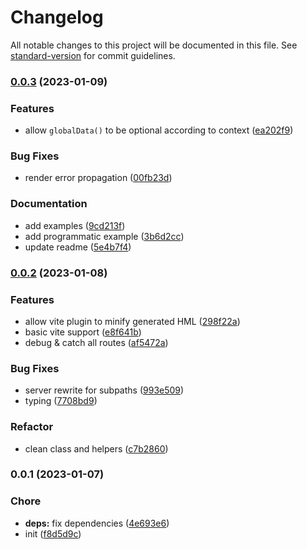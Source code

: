 # Changelog

All notable changes to this project will be documented in this file. See [standard-version](https://github.com/conventional-changelog/standard-version) for commit guidelines.

### [0.0.3](https://github.com/lihbr/akte/compare/v0.0.2...v0.0.3) (2023-01-09)


### Features

* allow `globalData()` to be optional according to context ([ea202f9](https://github.com/lihbr/akte/commit/ea202f90c45e22615315cdf31f4a43fc54d7fae0))


### Bug Fixes

* render error propagation ([00fb23d](https://github.com/lihbr/akte/commit/00fb23d213a5d04cdc29ef95c7795fbfa29126b5))


### Documentation

* add examples ([9cd213f](https://github.com/lihbr/akte/commit/9cd213fd9b85a72dfd63aa0b930e23a8b42123ee))
* add programmatic example ([3b6d2cc](https://github.com/lihbr/akte/commit/3b6d2ccb22a93a350f38c6bbf83e280c46f048c7))
* update readme ([5e4b7f4](https://github.com/lihbr/akte/commit/5e4b7f45e946b2905dfab367051d1bf010dde38c))

### [0.0.2](https://github.com/lihbr/akte/compare/v0.0.1...v0.0.2) (2023-01-08)


### Features

* allow vite plugin to minify generated HML ([298f22a](https://github.com/lihbr/akte/commit/298f22ab7bd52ed03d8e54f97bebf88b5a1b0b07))
* basic vite support ([e8f641b](https://github.com/lihbr/akte/commit/e8f641b4864cf28d4d289f1e5ece8af133a92a92))
* debug & catch all routes ([af5472a](https://github.com/lihbr/akte/commit/af5472a52122fc568d1e0c47a3962881fb14661a))


### Bug Fixes

* server rewrite for subpaths ([993e509](https://github.com/lihbr/akte/commit/993e50947fc8e10c4b2b83995ef04e80557fea2b))
* typing ([7708bd9](https://github.com/lihbr/akte/commit/7708bd962b5d22cbe50c7502ad3c9371aadd23db))


### Refactor

* clean class and helpers ([c7b2860](https://github.com/lihbr/akte/commit/c7b2860baa6dadc713e935fe7711a870822f42d3))

### 0.0.1 (2023-01-07)


### Chore

* **deps:** fix dependencies ([4e693e6](https://github.com/lihbr/akte/commit/4e693e61864cd79439bf19120ad3bd48e0e25a79))
* init ([f8d5d9c](https://github.com/lihbr/akte/commit/f8d5d9c12015923fcbaf7e2e3d1ec25444c920b3))
